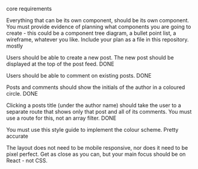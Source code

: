 core requirements

Everything that can be its own component, should be its own component. You must provide evidence of planning what components you are going to create - this could be a component tree diagram, a bullet point list, a wireframe, whatever you like. Include your plan as a file in this repository.
mostly

Users should be able to create a new post. The new post should be displayed at the top of the post feed.
DONE

Users should be able to comment on existing posts.
DONE

Posts and comments should show the initials of the author in a coloured circle.
DONE

Clicking a posts title (under the author name) should take the user to a separate route that shows only that post and all of its comments. You must use a route for this, not an array filter. DONE

You must use this style guide to implement the colour scheme.
Pretty accurate

The layout does not need to be mobile responsive, nor does it need to be pixel perfect. Get as close as you can, but your main focus should be on React - not CSS.
